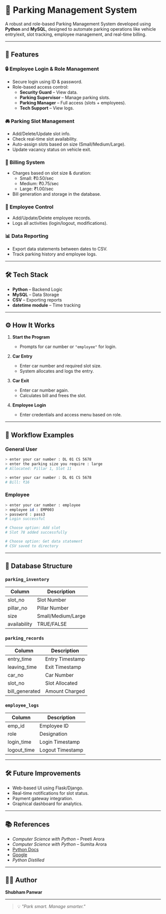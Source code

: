 
# 🚗 Parking Management System

A robust and role-based Parking Management System developed using **Python** and **MySQL**, designed to automate parking operations like vehicle entry/exit, slot tracking, employee management, and real-time billing.

---

## 📌 Features

### 🔒 Employee Login & Role Management
- Secure login using ID & password.
- Role-based access control:
  - **Security Guard** – View data.
  - **Parking Supervisor** – Manage parking slots.
  - **Parking Manager** – Full access (slots + employees).
  - **Tech Support** – View logs.

### 🚘 Parking Slot Management
- Add/Delete/Update slot info.
- Check real-time slot availability.
- Auto-assign slots based on size (Small/Medium/Large).
- Update vacancy status on vehicle exit.

### 🧾 Billing System
- Charges based on slot size & duration:
  - Small: ₹0.50/sec
  - Medium: ₹0.75/sec
  - Large: ₹1.00/sec
- Bill generation and storage in the database.

### 👥 Employee Control
- Add/Update/Delete employee records.
- Logs all activities (login/logout, modifications).

### 📊 Data Reporting
- Export data statements between dates to CSV.
- Track parking history and employee logs.

---

## 🛠️ Tech Stack

- **Python** – Backend Logic
- **MySQL** – Data Storage
- **CSV** – Exporting reports
- **datetime module** – Time tracking

---

## ⚙️ How It Works

1. **Start the Program**
   - Prompts for car number or `"employee"` for login.

2. **Car Entry**
   - Enter car number and required slot size.
   - System allocates and logs the entry.

3. **Car Exit**
   - Enter car number again.
   - Calculates bill and frees the slot.

4. **Employee Login**
   - Enter credentials and access menu based on role.

---

## 🔄 Workflow Examples

### General User
```bash
> enter your car number : DL 01 CS 5678
> enter the parking size you require : large
# Allocated: Pillar 1, Slot 11

> enter your car number : DL 01 CS 5678
# Bill: ₹16
```

### Employee
```bash
> enter your car number : employee
> employee id : EMP003
> password : pass3
# Login successful

# Choose option: Add slot
# Slot 78 added successfully

# Choose option: Get data statement
# CSV saved to directory
```

---

## 📂 Database Structure

### `parking_inventory`
| Column      | Description        |
|-------------|--------------------|
| slot_no     | Slot Number        |
| pillar_no   | Pillar Number      |
| size        | Small/Medium/Large |
| availability| TRUE/FALSE         |

### `parking_records`
| Column       | Description         |
|--------------|---------------------|
| entry_time   | Entry Timestamp     |
| leaving_time | Exit Timestamp      |
| car_no       | Car Number          |
| slot_no      | Slot Allocated      |
| bill_generated | Amount Charged    |

### `employee_logs`
| Column       | Description         |
|--------------|---------------------|
| emp_id       | Employee ID         |
| role         | Designation         |
| login_time   | Login Timestamp     |
| logout_time  | Logout Timestamp    |

---

## 🛠️ Future Improvements
- Web-based UI using Flask/Django.
- Real-time notifications for slot status.
- Payment gateway integration.
- Graphical dashboard for analytics.

---

## 📚 References
- *Computer Science with Python* – Preeti Arora
- *Computer Science with Python* – Sumita Arora
- [Python Docs](https://docs.python.org)
- [Google](https://www.google.com)
- *Python Distilled*

---

## 👨‍💻 Author

**Shubham Panwar**  


---

> 💡 *"Park smart. Manage smarter."*
